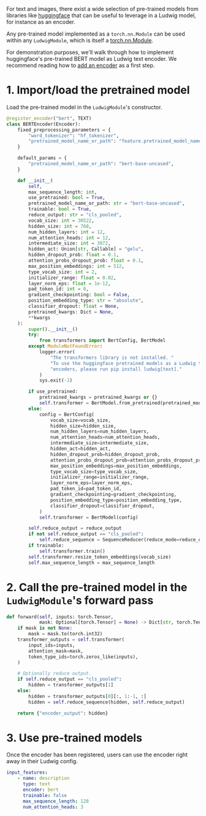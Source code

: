 For text and images, there exist a wide selection of pre-trained models from
libraries like [huggingface](https://huggingface.co/) that can be useful to
leverage in a Ludwig model, for instance as an encoder.

Any pre-trained model implemented as a `torch.nn.Module` can be used within any
`LudwigModule`, which is itself a [torch.nn.Module](https://pytorch.org/docs/stable/generated/torch.nn.Module.html).

For demonstration purposes, we'll walk through how to implement huggingface's
pre-trained BERT model as Ludwig text encoder. We recommend reading how to
[add an encoder](../add_an_encoder) as a first step.

# 1. Import/load the pretrained model

Load the pre-trained model in the `LudwigModule`'s constructor.

```python
@register_encoder("bert", TEXT)
class BERTEncoder(Encoder):
    fixed_preprocessing_parameters = {
        "word_tokenizer": "hf_tokenizer",
        "pretrained_model_name_or_path": "feature.pretrained_model_name_or_path",
    }

    default_params = {
        "pretrained_model_name_or_path": "bert-base-uncased",
    }

    def __init__(
        self,
        max_sequence_length: int,
        use_pretrained: bool = True,
        pretrained_model_name_or_path: str = "bert-base-uncased",
        trainable: bool = True,
        reduce_output: str = "cls_pooled",
        vocab_size: int = 30522,
        hidden_size: int = 768,
        num_hidden_layers: int = 12,
        num_attention_heads: int = 12,
        intermediate_size: int = 3072,
        hidden_act: Union[str, Callable] = "gelu",
        hidden_dropout_prob: float = 0.1,
        attention_probs_dropout_prob: float = 0.1,
        max_position_embeddings: int = 512,
        type_vocab_size: int = 2,
        initializer_range: float = 0.02,
        layer_norm_eps: float = 1e-12,
        pad_token_id: int = 0,
        gradient_checkpointing: bool = False,
        position_embedding_type: str = "absolute",
        classifier_dropout: float = None,
        pretrained_kwargs: Dict = None,
        **kwargs
    ):
        super().__init__()
        try:
            from transformers import BertConfig, BertModel
        except ModuleNotFoundError:
            logger.error(
                "The transformers library is not installed. "
                "To use the huggingface pretrained models as a Ludwig text "
                "encoders, please run pip install ludwig[text]."
            )
            sys.exit(-1)

        if use_pretrained:
            pretrained_kwargs = pretrained_kwargs or {}
            self.transformer = BertModel.from_pretrained(pretrained_model_name_or_path, **pretrained_kwargs)
        else:
            config = BertConfig(
                vocab_size=vocab_size,
                hidden_size=hidden_size,
                num_hidden_layers=num_hidden_layers,
                num_attention_heads=num_attention_heads,
                intermediate_size=intermediate_size,
                hidden_act=hidden_act,
                hidden_dropout_prob=hidden_dropout_prob,
                attention_probs_dropout_prob=attention_probs_dropout_prob,
                max_position_embeddings=max_position_embeddings,
                type_vocab_size=type_vocab_size,
                initializer_range=initializer_range,
                layer_norm_eps=layer_norm_eps,
                pad_token_id=pad_token_id,
                gradient_checkpointing=gradient_checkpointing,
                position_embedding_type=position_embedding_type,
                classifier_dropout=classifier_dropout,
            )
            self.transformer = BertModel(config)

        self.reduce_output = reduce_output
        if not self.reduce_output == "cls_pooled":
            self.reduce_sequence = SequenceReducer(reduce_mode=reduce_output)
        if trainable:
            self.transformer.train()
        self.transformer.resize_token_embeddings(vocab_size)
        self.max_sequence_length = max_sequence_length
```

# 2. Call the pre-trained model in the `LudwigModule`'s forward pass

```python
def forward(self, inputs: torch.Tensor,
            mask: Optional[torch.Tensor] = None) -> Dict[str, torch.Tensor]:
    if mask is not None:
        mask = mask.to(torch.int32)
    transformer_outputs = self.transformer(
        input_ids=inputs,
        attention_mask=mask,
        token_type_ids=torch.zeros_like(inputs),
    )

    # Optionally reduce output.
    if self.reduce_output == "cls_pooled":
        hidden = transformer_outputs[1]
    else:
        hidden = transformer_outputs[0][:, 1:-1, :]
        hidden = self.reduce_sequence(hidden, self.reduce_output)

    return {"encoder_output": hidden}
```

# 3. Use pre-trained models

Once the encoder has been registered, users can use the encoder right away in
their Ludwig config.

```yaml
input_features:
    - name: description
      type: text
      encoder: bert
      trainable: false
      max_sequence_length: 128
      num_attention_heads: 3
```
